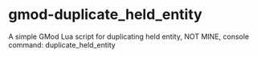 # gmod-duplicate_held_entity
A simple GMod Lua script for duplicating held entity, NOT MINE, console command: duplicate_held_entity
